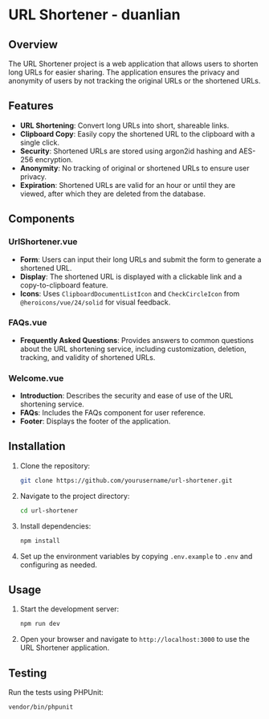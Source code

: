 # URL Shortener - duanlian

## Overview

The URL Shortener project is a web application that allows users to shorten long URLs for easier sharing. The application ensures the privacy and anonymity of users by not tracking the original URLs or the shortened URLs.

## Features

-   **URL Shortening**: Convert long URLs into short, shareable links.
-   **Clipboard Copy**: Easily copy the shortened URL to the clipboard with a single click.
-   **Security**: Shortened URLs are stored using argon2id hashing and AES-256 encryption.
-   **Anonymity**: No tracking of original or shortened URLs to ensure user privacy.
-   **Expiration**: Shortened URLs are valid for an hour or until they are viewed, after which they are deleted from the database.

## Components

### UrlShortener.vue

-   **Form**: Users can input their long URLs and submit the form to generate a shortened URL.
-   **Display**: The shortened URL is displayed with a clickable link and a copy-to-clipboard feature.
-   **Icons**: Uses `ClipboardDocumentListIcon` and `CheckCircleIcon` from `@heroicons/vue/24/solid` for visual feedback.

### FAQs.vue

-   **Frequently Asked Questions**: Provides answers to common questions about the URL shortening service, including customization, deletion, tracking, and validity of shortened URLs.

### Welcome.vue

-   **Introduction**: Describes the security and ease of use of the URL shortening service.
-   **FAQs**: Includes the FAQs component for user reference.
-   **Footer**: Displays the footer of the application.

## Installation

1. Clone the repository:
    ```sh
    git clone https://github.com/yourusername/url-shortener.git
    ```
2. Navigate to the project directory:
    ```sh
    cd url-shortener
    ```
3. Install dependencies:
    ```sh
    npm install
    ```
4. Set up the environment variables by copying `.env.example` to `.env` and configuring as needed.

## Usage

1. Start the development server:
    ```sh
    npm run dev
    ```
2. Open your browser and navigate to `http://localhost:3000` to use the URL Shortener application.

## Testing

Run the tests using PHPUnit:

```sh
vendor/bin/phpunit
```
